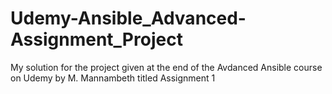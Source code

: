 # Udemy-Ansible_Advanced-Assignment_Project
My solution for the project given at the end of the Avdanced Ansible course on Udemy by M. Mannambeth titled Assignment 1
